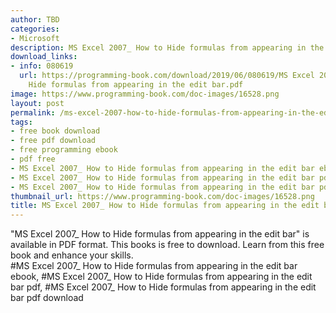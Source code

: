 ```yaml
---
author: TBD
categories:
- Microsoft
description: MS Excel 2007_ How to Hide formulas from appearing in the edit bar
download_links:
- info: 080619
  url: https://programming-book.com/download/2019/06/080619/MS Excel 2007_ How to
    Hide formulas from appearing in the edit bar.pdf
image: https://www.programming-book.com/doc-images/16528.png
layout: post
permalink: /ms-excel-2007-how-to-hide-formulas-from-appearing-in-the-edit-bar.html
tags:
- free book download
- free pdf download
- free programming ebook
- pdf free
- MS Excel 2007_ How to Hide formulas from appearing in the edit bar ebook
- MS Excel 2007_ How to Hide formulas from appearing in the edit bar pdf
- MS Excel 2007_ How to Hide formulas from appearing in the edit bar pdf download
thumbnail_url: https://www.programming-book.com/doc-images/16528.png
title: MS Excel 2007_ How to Hide formulas from appearing in the edit bar
---
```


 
<div class="item-desc text-justify">
  "MS Excel 2007_ How to Hide formulas from appearing in the edit bar" is available in PDF format. This books is free to download. Learn from this free book and enhance your skills.
  <br>
  #MS Excel 2007_ How to Hide formulas from appearing in the edit bar ebook, #MS Excel 2007_ How to Hide formulas from appearing in the edit bar pdf, #MS Excel 2007_ How to Hide formulas from appearing in the edit bar pdf download
</div>